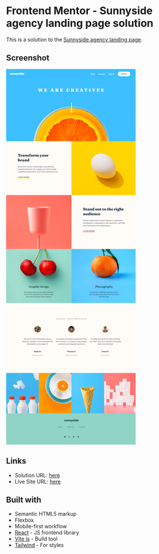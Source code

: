 # Frontend Mentor - Sunnyside agency landing page solution

This is a solution to the [Sunnyside agency landing page](https://www.frontendmentor.io/challenges/sunnyside-agency-landing-page-7yVs3B6ef).

## Screenshot

![](./screenshot.png)

## Links

- Solution URL: [here](https://www.frontendmentor.io/solutions/sunnyside-agency-landing-page-FxcYvMh3iF)
- Live Site URL: [here](https://sunnyside-agency-landing-page-inky.vercel.app/)

## Built with

- Semantic HTML5 markup
- Flexbox
- Mobile-first workflow
- [React](https://reactjs.org/) - JS frontend library
- [Vite js](https://vitejs.dev/) - Build tool
- [Tailwind](https://tailwindcss.com/) - For styles
